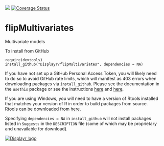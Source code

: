 [![](https://travis-ci.org/Displayr/flipMultivariates.svg?branch=master)](https://travis-ci.org/Displayr/flipMultivariates/)
[![Coverage Status](https://coveralls.io/repos/github/Displayr/flipMultivariates/badge.svg?branch=master)](https://coveralls.io/github/Displayr/flipMultivariates?branch=master)
# flipMultivariates

Multivariate models

To install from GitHub
```
require(devtools)
install_github("Displayr/flipMultivariates", dependencies = NA)
```

If you have not set up a GitHub Personal Access Token, you will likely need to do so to avoid 
GitHub rate limits, which will manifest as 403 errors when downloading packages via
`install_github`. Please see the documentation in the `usethis` package or see the 
instructions [here](https://docs.github.com/en/authentication/keeping-your-account-and-data-secure/creating-a-personal-access-token) and [here](https://docs.github.com/en/authentication/keeping-your-account-and-data-secure/creating-a-personal-access-token).

If you are using Windows, you will need to have a version of Rtools installed that matches your
version of R in order to build packages from source. Rtools can be downloaded from
[here](https://cran.r-project.org/bin/windows/Rtools/).

Specifying `dependencies = NA` in `install_github` will not install packages listed
in `Suggests` in the `DESCRIPTION` file (some of which may be proprietary and unavailable for download).

[![Displayr logo](https://mwmclean.github.io/img/logo-header.png)](https://www.displayr.com)
